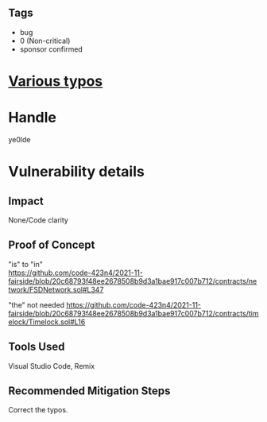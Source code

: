 ## Tags

- bug
- 0 (Non-critical)
- sponsor confirmed

# [Various typos](https://github.com/code-423n4/2021-11-fairside-findings/issues/99) 

# Handle

ye0lde


# Vulnerability details

## Impact

None/Code clarity

## Proof of Concept

"is" to "in"  
https://github.com/code-423n4/2021-11-fairside/blob/20c68793f48ee2678508b9d3a1bae917c007b712/contracts/network/FSDNetwork.sol#L347

"the" not needed
https://github.com/code-423n4/2021-11-fairside/blob/20c68793f48ee2678508b9d3a1bae917c007b712/contracts/timelock/Timelock.sol#L16

## Tools Used
Visual Studio Code, Remix

## Recommended Mitigation Steps
Correct the typos.

